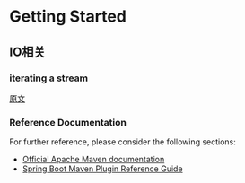 # Getting Started

## IO相关
###  iterating a stream
[原文](http://tutorials.jenkov.com/java-howto/iterating-streams-using-buffers.html)


### Reference Documentation
For further reference, please consider the following sections:

* [Official Apache Maven documentation](https://maven.apache.org/guides/index.html)
* [Spring Boot Maven Plugin Reference Guide](https://docs.spring.io/spring-boot/docs/2.2.1.RELEASE/maven-plugin/)
